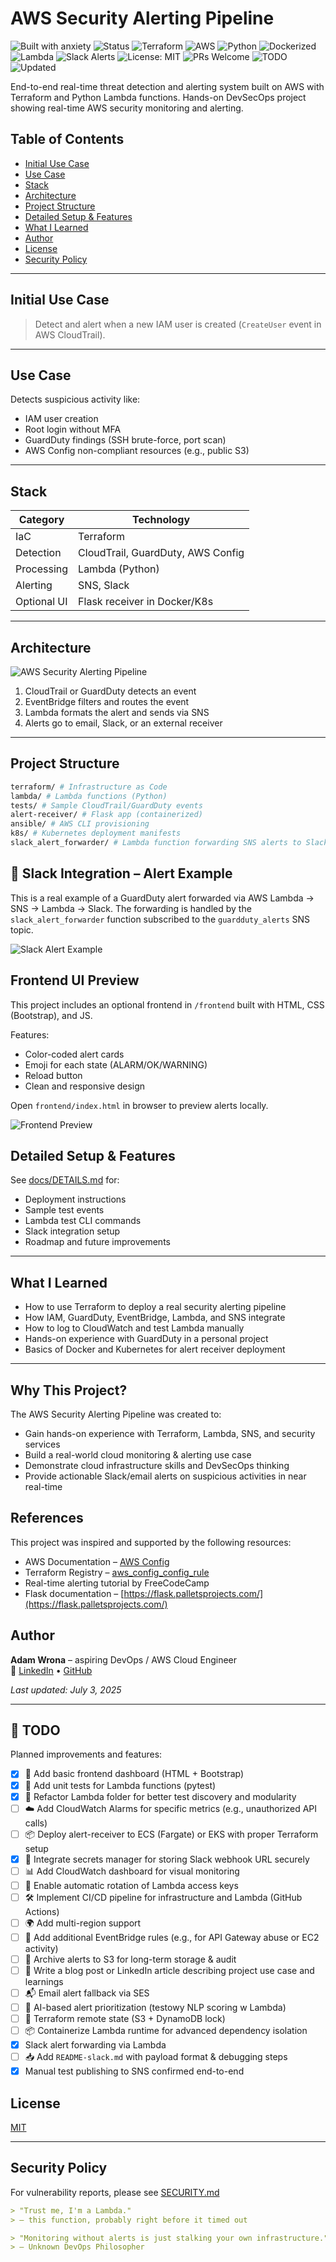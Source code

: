 # AWS Security Alerting Pipeline

![Built with anxiety](https://img.shields.io/badge/built%20with-anxiety-red)
![Status](https://img.shields.io/badge/status-WIP-yellow)
![Terraform](https://img.shields.io/badge/IaC-Terraform-623CE4?logo=terraform)
![AWS](https://img.shields.io/badge/Cloud-AWS-232F3E?logo=amazon-aws)
![Python](https://img.shields.io/badge/python-3.12-blue)
![Dockerized](https://img.shields.io/badge/containerized-yes-informational)
![Lambda](https://img.shields.io/badge/Compute-Lambda-orange?logo=aws-lambda)
![Slack Alerts](https://img.shields.io/badge/Alerts-Slack-4A154B?logo=slack)
![License: MIT](https://img.shields.io/badge/License-MIT-blue.svg)
![PRs Welcome](https://img.shields.io/badge/PRs-welcome-brightgreen.svg)
![TODO](https://img.shields.io/badge/TODO-in%20progress-blueviolet)
![Updated](https://img.shields.io/badge/last_update-Sep%202025-blue)


  End-to-end real-time threat detection and alerting system built on AWS with Terraform and Python Lambda functions.
  Hands-on DevSecOps project showing real-time AWS security monitoring and alerting.

## Table of Contents

- [Initial Use Case](#initial-use-case)
- [Use Case](#use-case)
- [Stack](#stack)
- [Architecture](#architecture)
- [Project Structure](#project-structure)
- [Detailed Setup & Features](#detailed-setup--features)
- [What I Learned](#what-i-learned)
- [Author](#author)
- [License](#license)
- [Security Policy](#security-policy)

---

## Initial Use Case
> Detect and alert when a new IAM user is created (`CreateUser` event in AWS CloudTrail).

---

## Use Case
Detects suspicious activity like:
- IAM user creation  
- Root login without MFA  
- GuardDuty findings (SSH brute-force, port scan)  
- AWS Config non-compliant resources (e.g., public S3)

---

## Stack

| Category      | Technology                         |
|---------------|------------------------------------|
| IaC           | Terraform                          |
| Detection     | CloudTrail, GuardDuty, AWS Config  |
| Processing    | Lambda (Python)                    |
| Alerting      | SNS, Slack                         |
| Optional UI   | Flask receiver in Docker/K8s       |

---

## Architecture

![AWS Security Alerting Pipeline](diagram.png)

1. CloudTrail or GuardDuty detects an event  
2. EventBridge filters and routes the event  
3. Lambda formats the alert and sends via SNS  
4. Alerts go to email, Slack, or an external receiver

---

## Project Structure

```bash
terraform/ # Infrastructure as Code
lambda/ # Lambda functions (Python)
tests/ # Sample CloudTrail/GuardDuty events
alert-receiver/ # Flask app (containerized)
ansible/ # AWS CLI provisioning
k8s/ # Kubernetes deployment manifests
slack_alert_forwarder/ # Lambda function forwarding SNS alerts to Slack

```

## 🔔 Slack Integration – Alert Example

This is a real example of a GuardDuty alert forwarded via AWS Lambda → SNS → Lambda → Slack.
The forwarding is handled by the `slack_alert_forwarder` function subscribed to the `guardduty_alerts` SNS topic.


![Slack Alert Example](docs/screenshots/slack_screenshot.png)

## Frontend UI Preview

This project includes an optional frontend in `/frontend` built with HTML, CSS (Bootstrap), and JS.

Features:
- Color-coded alert cards
- Emoji for each state (ALARM/OK/WARNING)
- Reload button
- Clean and responsive design

Open `frontend/index.html` in browser to preview alerts locally.

![Frontend Preview](frontend/frontend-preview.png)

## Detailed Setup & Features

See [docs/DETAILS.md](docs/DETAILS.md) for:

- Deployment instructions  
- Sample test events  
- Lambda test CLI commands  
- Slack integration setup  
- Roadmap and future improvements

---

## What I Learned

- How to use Terraform to deploy a real security alerting pipeline  
- How IAM, GuardDuty, EventBridge, Lambda, and SNS integrate  
- How to log to CloudWatch and test Lambda manually  
- Hands-on experience with GuardDuty in a personal project  
- Basics of Docker and Kubernetes for alert receiver deployment

---
## Why This Project?

The AWS Security Alerting Pipeline was created to:
- Gain hands-on experience with Terraform, Lambda, SNS, and security services
- Build a real-world cloud monitoring & alerting use case
- Demonstrate cloud infrastructure skills and DevSecOps thinking
- Provide actionable Slack/email alerts on suspicious activities in near real-time

## References

This project was inspired and supported by the following resources:

- AWS Documentation – [AWS Config](https://docs.aws.amazon.com/config/)
- Terraform Registry – [aws_config_config_rule](https://registry.terraform.io/providers/hashicorp/aws/latest/docs/resources/config_config_rule)
- Real-time alerting tutorial by FreeCodeCamp
- Flask documentation – [https://flask.palletsprojects.com/](https://flask.palletsprojects.com/)

## Author

**Adam Wrona** – aspiring DevOps / AWS Cloud Engineer  
🔗 [LinkedIn](https://www.linkedin.com/in/adam-wrona-111ba728b) • [GitHub](https://github.com/cloudcr0w)

_Last updated: July 3, 2025_

---


## 🚧 TODO

Planned improvements and features:

- [x] 🎨 Add basic frontend dashboard (HTML + Bootstrap)
- [x] 🧪 Add unit tests for Lambda functions (pytest)
- [x] 🔁 Refactor Lambda folder for better test discovery and modularity
- [ ] ☁️ Add CloudWatch Alarms for specific metrics (e.g., unauthorized API calls)
- [ ] 📦 Deploy alert-receiver to ECS (Fargate) or EKS with proper Terraform setup
- [x] 🔐 Integrate secrets manager for storing Slack webhook URL securely
- [ ] 📊 Add CloudWatch dashboard for visual monitoring
- [ ] 🔄 Enable automatic rotation of Lambda access keys
- [ ] 🛠️ Implement CI/CD pipeline for infrastructure and Lambda (GitHub Actions)
- [ ] 🌍 Add multi-region support
- [ ] 🧩 Add additional EventBridge rules (e.g., for API Gateway abuse or EC2 activity)
- [ ] 📁 Archive alerts to S3 for long-term storage & audit
- [ ] 📖 Write a blog post or LinkedIn article describing project use case and learnings
- [ ] 📬 Email alert fallback via SES
- [ ] 🧠 AI-based alert prioritization (testowy NLP scoring w Lambda)
- [ ] 🧼 Terraform remote state (S3 + DynamoDB lock)
- [ ] 📦 Containerize Lambda runtime for advanced dependency isolation
- [x] Slack alert forwarding via Lambda
- [ ] 📥 Add `README-slack.md` with payload format & debugging steps
- [x] Manual test publishing to SNS confirmed end-to-end

## License

[MIT](LICENSE)

---

## Security Policy

For vulnerability reports, please see [SECURITY.md](SECURITY.md)

```markdown
> "Trust me, I'm a Lambda."  
> — this function, probably right before it timed out
```

```markdown
> "Monitoring without alerts is just stalking your own infrastructure."  
> — Unknown DevOps Philosopher
```